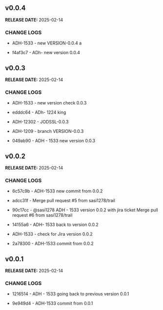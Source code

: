 ## v0.0.4

**RELEASE DATE:** 2025-02-14

### CHANGE LOGS
* ADH-1533 - new VERSION-0.0.4 a

* f4af3c7 - ADh- new version 0.0.4

## v0.0.3

**RELEASE DATE:** 2025-02-14

### CHANGE LOGS
* ADH-1533 - new version check 0.0.3
* edddc64 - ADh- 1224 king
* ADH-12302 - JODSSL-0.0.3
* ADH-1209 - branch VERSION-0.0.3

* 049ab90 - ADH - 1533 new version 0.0.3

## v0.0.2

**RELEASE DATE:** 2025-02-14

### CHANGE LOGS
* 6c57c9b - ADH-1533 new commit from 0.0.2
* adcc31f - Merge pull request #5 from sasi1278/trail
* 90c17cc - @sasi1278 ADH - 1533 version 0.0.2 with jira ticket Merge pull request #6 from sasi1278/trail
* 14155a6 - ADH- 1533 back to version 0.0.2
* ADH-1533 - check for Jira version 0.0.2

* 2a78300 - ADH-1533 commit from 0.0.2

## v0.0.1

**RELEASE DATE:** 2025-02-14

### CHANGE LOGS
* 1216514 - ADH - 1533 going back to previous version 0.0.1

* 9e949d4 - ADH-1533 commit from 0.0.1
